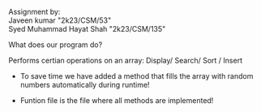 Assignment by:<br>Javeen kumar "2k23/CSM/53" <br>
               Syed Muhammad Hayat Shah "2k23/CSM/135"

What does our program do?

Performs certian operations on an array:
Display/ Search/ Sort / Insert
- To save time we have added a method that fills the array with random numbers automatically during runtime!

- Funtion file is the file where all methods are implemented!
